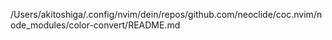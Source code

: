 /Users/akitoshiga/.config/nvim/dein/repos/github.com/neoclide/coc.nvim/node_modules/color-convert/README.md